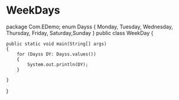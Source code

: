 # WeekDays
package Com.EDemo;
enum Dayss
{
	Monday, Tuesday, Wednesday, Thursday, Friday, Saturday,Sunday
}
public class WeekDay
{

	public static void main(String[] args) 
	{
		for (Dayss DY: Dayss.values())
		{
			System.out.println(DY);
		}
		
	}

}
